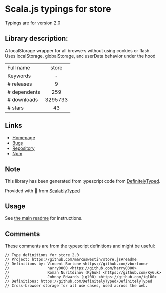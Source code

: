 
# Scala.js typings for store

Typings are for version 2.0

## Library description:
A localStorage wrapper for all browsers without using cookies or flash. Uses localStorage, globalStorage, and userData behavior under the hood

|                    |                 |
| ------------------ | :-------------: |
| Full name          | store |
| Keywords           | - |
| # releases         | 9 |
| # dependents       | 259 |
| # downloads        | 3295733 |
| # stars            | 43 |

## Links
- [Homepage](https://github.com/marcuswestin/store.js#readme)
- [Bugs](http://github.com/marcuswestin/store.js/issues)
- [Repository](https://github.com/marcuswestin/store.js)
- [Npm](https://www.npmjs.com/package/store)
    


## Note
This library has been generated from typescript code from [DefinitelyTyped](https://definitelytyped.org).

Provided with :purple_heart: from [ScalablyTyped](https://github.com/oyvindberg/ScalablyTyped)

## Usage
See [the main readme](../../readme.md) for instructions.

## Comments

These comments are from the typescript definitions and might be useful:
```
// Type definitions for store 2.0
// Project: https://github.com/marcuswestin/store.js#readme
// Definitions by: Vincent Bortone <https://github.com/vbortone>
//                 harry0000 <https://github.com/harry0000>
//                 Roman Nuritdinov (Ky6uk) <https://github.com/Ky6uk>
//                 Johnny Edwards (igl00) <https://github.com/igl00>
// Definitions: https://github.com/DefinitelyTyped/DefinitelyTyped
// Cross-browser storage for all use cases, used across the web.

```

